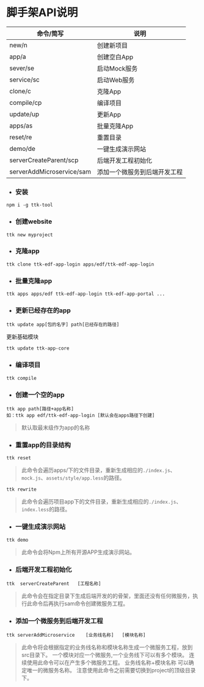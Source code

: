 # 脚手架API说明


命令/简写 | 说明
---|---
new/n | 创建新项目
app/a | 创建空白App
sever/se | 启动Mock服务
service/sc | 启动Web服务
clone/c |       克隆App
compile/cp|     编译项目
update/up |     更新App
apps/as    |    批量克隆App
reset/re   |    重置目录
demo/de     |   一键生成演示网站
serverCreateParent/scp|后端开发工程初始化
serverAddMicroservice/sam|添加一个微服务到后端开发工程

- ### 安装
```
npm i -g ttk-tool
```
- ### 创建website


```
ttk new myproject 
```

- ### 克隆app

```
ttk clone ttk-edf-app-login apps/edf/ttk-edf-app-login
```

- ### 批量克隆app

```
ttk apps apps/edf ttk-edf-app-login ttk-edf-app-portal ...
```

- ### 更新已经存在的app 

```
ttk update app[包的名字] path[已经存在的路径]
```

更新基础模块
```
ttk update ttk-app-core
```
- ### 编译项目

```
ttk compile
```

- ### 创建一个空的app
```
ttk app path[路径+app名称]
如：ttk app edf/ttk-edf-app-login [默认会在apps路径下创建]
```
> 默认取最末级作为app的名称

- ### 重置app的目录结构
```
ttk reset
```
>此命令会遍历apps/下的文件目录，重新生成相应的`./index.js`、`mock.js`、`assets/style/app.less`的路径。

```
ttk rewrite
```
>此命令会遍历项目app下的文件目录，重新生成相应的`./index.js`、`index.less`的路径。

- ### 一键生成演示网站
```
ttk demo
```
>此命令会将Npm上所有开源APP生成演示网站。

- ### 后端开发工程初始化
```
ttk  serverCreateParent   [工程名称]
```
>此命令会在指定目录下生成后端开发的的骨架，里面还没有任何微服务，执行此命令后再执行sam命令创建微服务工程。
- ### 添加一个微服务到后端开发工程
```
ttk serverAddMicroservice    [业务线名称]   [模块名称]
```
>此命令将会根据指定的业务线名称和模块名称生成一个微服务工程，放到 src目录下。
一个模块对应一个微服务,一个业务线下可以有多个模块。
连续使用此命令可以在产生多个微服务工程。
业务线名称+模块名称 可以确定唯一的微服务名称。
注意使用此命令之前需要切换到project的顶级目录下。
